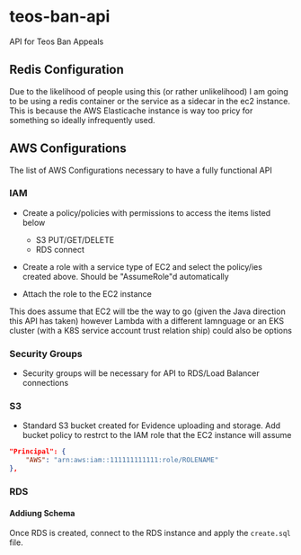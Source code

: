 # teos-ban-api
API for Teos Ban Appeals

## Redis Configuration

Due to the likelihood of people using this (or rather unlikelihood) I am going to be using a redis container or the service as a sidecar in the ec2 instance. This is because the AWS Elasticache instance is way too pricy for something so ideally infrequently used.

## AWS Configurations

The list of AWS Configurations necessary to have a fully functional API

### IAM

- Create a policy/policies with permissions to access the items listed below
    - S3 PUT/GET/DELETE
    - RDS connect

- Create a role with a service type of EC2 and select the policy/ies created above. Should be "AssumeRole"d automatically
- Attach the role to the EC2 instance

This does assume that EC2 will tbe the way to go (given the Java direction this API has taken) however Lambda with a different lamnguage or an EKS cluster (with a K8S service account trust relation ship) could also be options

### Security Groups

- Security groups will be necessary for API to RDS/Load Balancer connections

### S3

- Standard S3 bucket created for Evidence uploading and storage. Add bucket policy to restrct to the IAM role that the EC2 instance will assume

```json
"Principal": {
    "AWS": "arn:aws:iam::111111111111:role/ROLENAME"
},
```

### RDS

#### Addiung Schema
Once RDS is created, connect to the RDS instance and apply the `create.sql` file.